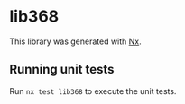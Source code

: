 # lib368

This library was generated with [Nx](https://nx.dev).

## Running unit tests

Run `nx test lib368` to execute the unit tests.
